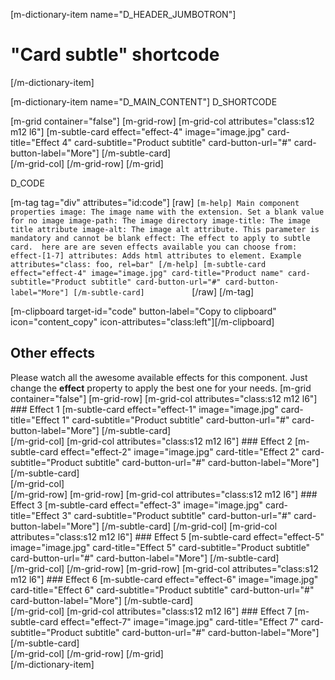 [m-dictionary-item name="D_HEADER_JUMBOTRON"]
  # "Card subtle" shortcode
[/m-dictionary-item]

[m-dictionary-item name="D_MAIN_CONTENT"]
  D_SHORTCODE

  [m-grid container="false"]
    [m-grid-row]
      [m-grid-col attributes="class:s12 m12 l6"]
        [m-subtle-card effect="effect-4" image="image.jpg" card-title="Effect 4" card-subtitle="Product subtitle" card-button-url="#" card-button-label="More"]
        [/m-subtle-card]               
      [/m-grid-col]
    [/m-grid-row]
  [/m-grid]  

  D_CODE

  [m-tag tag="div" attributes="id:code"]
    [raw]
    ```
    [m-help]
      Main component properties
      image: The image name with the extension. Set a blank value for no image
      image-path: The image directory
      image-title: The image title attribute
      image-alt: The image alt attribute. This parameter is mandatory and cannot be blank
      effect: The effect to apply to subtle card.  here are are seven effects available you can choose from: effect-[1-7]
      attributes: Adds html attributes to element. Example attributes="class: foo, rel=bar"
    [/m-help]
    [m-subtle-card effect="effect-4" image="image.jpg" card-title="Product name" card-subtitle="Product subtitle" card-button-url="#" card-button-label="More"]
    [/m-subtle-card]          
    ```
    [/raw]
  [/m-tag]  

  [m-clipboard target-id="code" button-label="Copy to clipboard" icon="content_copy" icon-attributes="class:left"][/m-clipboard]

  ## Other effects
  Please watch all the awesome available effects for this component. Just change the **effect** property to apply the best one for your needs.
  [m-grid container="false"]
    [m-grid-row]
      [m-grid-col attributes="class:s12 m12 l6"]
        ### Effect 1
        [m-subtle-card effect="effect-1" image="image.jpg" card-title="Effect 1" card-subtitle="Product subtitle" card-button-url="#" card-button-label="More"]
        [/m-subtle-card]                  
      [/m-grid-col]
      [m-grid-col attributes="class:s12 m12 l6"]
        ### Effect 2
        [m-subtle-card effect="effect-2" image="image.jpg" card-title="Effect 2" card-subtitle="Product subtitle" card-button-url="#" card-button-label="More"]
        [/m-subtle-card]                
      [/m-grid-col]      
    [/m-grid-row]
    [m-grid-row]
      [m-grid-col attributes="class:s12 m12 l6"]
        ### Effect 3
        [m-subtle-card effect="effect-3" image="image.jpg" card-title="Effect 3" card-subtitle="Product subtitle" card-button-url="#" card-button-label="More"]
        [/m-subtle-card]
      [/m-grid-col]
      [m-grid-col attributes="class:s12 m12 l6"]
        ### Effect 5
        [m-subtle-card effect="effect-5" image="image.jpg" card-title="Effect 5" card-subtitle="Product subtitle" card-button-url="#" card-button-label="More"]
        [/m-subtle-card]                  
      [/m-grid-col]
    [/m-grid-row]
    [m-grid-row]
      [m-grid-col attributes="class:s12 m12 l6"]
        ### Effect 6
        [m-subtle-card effect="effect-6" image="image.jpg" card-title="Effect 6" card-subtitle="Product subtitle" card-button-url="#" card-button-label="More"]
        [/m-subtle-card]                  
      [/m-grid-col]
      [m-grid-col attributes="class:s12 m12 l6"]
        ### Effect 7
        [m-subtle-card effect="effect-7" image="image.jpg" card-title="Effect 7" card-subtitle="Product subtitle" card-button-url="#" card-button-label="More"]
        [/m-subtle-card]                
      [/m-grid-col]
    [/m-grid-row]
  [/m-grid]  
[/m-dictionary-item]
